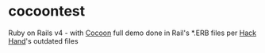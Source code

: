 # cocoontest
Ruby on Rails v4 - with [Cocoon](https://github.com/nathanvda/cocoon) full demo done in Rail's *.ERB files per [Hack Hand](https://hackhands.com/building-has_many-model-relationship-form-cocoon/)'s outdated files
